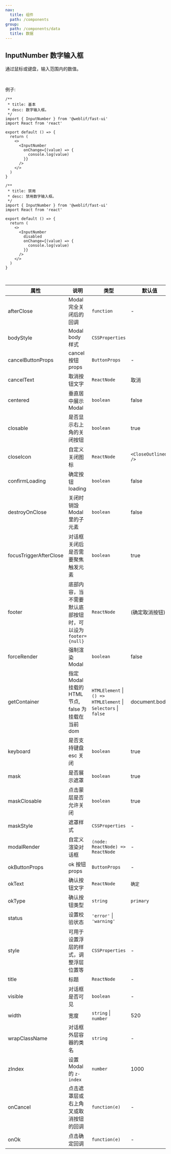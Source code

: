 ```yaml
---
nav:
  title: 组件
  path: /components
group:
  path: /components/data
  title: 数据
---
```


## InputNumber 数字输入框

通过鼠标或键盘，输入范围内的数值。

<br />

例子:

<div class="fu-code-block-row">

<div class="fu-code-block-col-2-1">

```tsx
/**
 * title: 基本
 * desc: 数字输入框。
 */
import { InputNumber } from '@weblif/fast-ui'
import React from 'react'

export default () => {
  return (
    <>
      <InputNumber
        onChange={(value) => {
          console.log(value)
        }}
      />
    </>
  )
}
```

</div>

<div class="fu-code-block-col-2-1">

```tsx
/**
 * title: 禁用
 * desc: 禁用数字输入框。
 */
import { InputNumber } from '@weblif/fast-ui'
import React from 'react'

export default () => {
  return (
    <>
      <InputNumber
        disabled
        onChange={(value) => {
          console.log(value)
        }}
      />
    </>
  )
}
```

</div>

</div>

<br />

| 属性                   | 说明                                                       | 类型                                                           | 默认值              |
| ---------------------- | ---------------------------------------------------------- | -------------------------------------------------------------- | ------------------- |
| afterClose             | Modal 完全关闭后的回调                                     | `function`                                                     | -                   |
| bodyStyle              | Modal body 样式                                            | `CSSProperties`                                                |
| cancelButtonProps      | cancel 按钮 props                                          | `ButtonProps`                                                  | -                   |
| cancelText             | 取消按钮文字                                               | `ReactNode`                                                    | 取消                |
| centered               | 垂直居中展示 Modal                                         | `boolean`                                                      | false               |
| closable               | 是否显示右上角的关闭按钮                                   | `boolean`                                                      | true                |
| closeIcon              | 自定义关闭图标                                             | `ReactNode`                                                    | `<CloseOutlined />` |
| confirmLoading         | 确定按钮 loading                                           | `boolean`                                                      | false               |
| destroyOnClose         | 关闭时销毁 Modal 里的子元素                                | `boolean`                                                      | false               |
| focusTriggerAfterClose | 对话框关闭后是否需要聚焦触发元素                           | `boolean`                                                      | true                |
| footer                 | 底部内容，当不需要默认底部按钮时，可以设为 `footer={null}` | `ReactNode`                                                    | (确定取消按钮)      |
| forceRender            | 强制渲染 Modal                                             | `boolean`                                                      | false               |
| getContainer           | 指定 Modal 挂载的 HTML 节点, false 为挂载在当前 dom        | `HTMLElement` \| `() => HTMLElement` \| `Selectors` \| `false` | document.body       |
| keyboard               | 是否支持键盘 esc 关闭                                      | `boolean`                                                      | true                |
| mask                   | 是否展示遮罩                                               | `boolean`                                                      | true                |
| maskClosable           | 点击蒙层是否允许关闭                                       | `boolean`                                                      | true                |
| maskStyle              | 遮罩样式                                                   | `CSSProperties`                                                | -                   |
| modalRender            | 自定义渲染对话框                                           | `(node: ReactNode) => ReactNode`                               | -                   |
| okButtonProps          | ok 按钮 props                                              | `ButtonProps`                                                  | -                   |
| okText                 | 确认按钮文字                                               | `ReactNode`                                                    | `确定`              |
| okType                 | 确认按钮类型                                               | `string`                                                       | `primary`           |
| status                 | 设置校验状态                                               | `'error'` \| `'warning'`                                       |
| style                  | 可用于设置浮层的样式，调整浮层位置等                       | `CSSProperties`                                                | -                   |
| title                  | 标题                                                       | `ReactNode`                                                    | -                   |
| visible                | 对话框是否可见                                             | `boolean`                                                      | -                   |
| width                  | 宽度                                                       | `string` \| `number`                                           | 520                 |
| wrapClassName          | 对话框外层容器的类名                                       | `string`                                                       | -                   |
| zIndex                 | 设置 Modal 的 `z-index`                                    | `number`                                                       | 1000                |
| onCancel               | 点击遮罩层或右上角叉或取消按钮的回调                       | `function(e)`                                                  | -                   |
| onOk                   | 点击确定回调                                               | `function(e)`                                                  | -                   |
